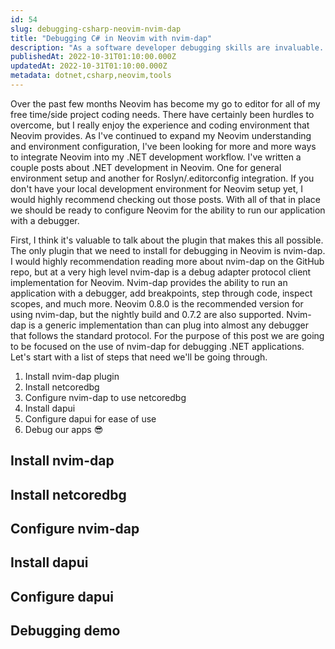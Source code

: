 ```yaml
---
id: 54
slug: debugging-csharp-neovim-nvim-dap
title: "Debugging C# in Neovim with nvim-dap"
description: "As a software developer debugging skills are invaluable. Over the years debugging tools have evolved to become an integral part of the development toolbox. In this post, we are going to look at how we can configure a debugging experience for .NET code in Neovim. Let's dive in!"
publishedAt: 2022-10-31T01:10:00.000Z
updatedAt: 2022-10-31T01:10:00.000Z
metadata: dotnet,csharp,neovim,tools
---
```


Over the past few months Neovim has become my go to editor for all of my free time/side project coding needs. There have certainly been hurdles to overcome, but I really enjoy the experience and coding environment that Neovim provides. As I've continued to expand my Neovim understanding and environment configuration, I've been looking for more and more ways to integrate Neovim into my .NET development workflow. I've written a couple posts about .NET development in Neovim. One for general environment setup and another for Roslyn/.editorconfig integration. If you don't have your local development environment for Neovim setup yet, I would highly recommend checking out those posts. With all of that in place we should be ready to configure Neovim for the ability to run our application with a debugger.

First, I think it's valuable to talk about the plugin that makes this all possible. The only plugin that we need to install for debugging in Neovim is nvim-dap. I would highly recommendation reading more about nvim-dap on the GitHub repo, but at a very high level nvim-dap is a debug adapter protocol client implementation for Neovim. Nvim-dap provides the ability to run an application with a debugger, add breakpoints, step through code, inspect scopes, and much more. Neovim 0.8.0 is the recommended version for using nvim-dap, but the nightly build and 0.7.2 are also supported. Nvim-dap is a generic implementation than can plug into almost any debugger that follows the standard protocol. For the purpose of this post we are going to be focused on the use of nvim-dap for debugging .NET applications. Let's start with a list of steps that need we'll be going through.

1. Install nvim-dap plugin
1. Install netcoredbg
1. Configure nvim-dap to use netcoredbg
1. Install dapui
1. Configure dapui for ease of use
1. Debug our apps 😎

## Install nvim-dap

## Install netcoredbg

## Configure nvim-dap

## Install dapui

## Configure dapui

## Debugging demo
